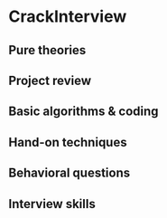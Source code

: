 # CrackInterview

## Pure theories

## Project review

## Basic algorithms & coding

## Hand-on techniques

## Behavioral questions

## Interview skills
